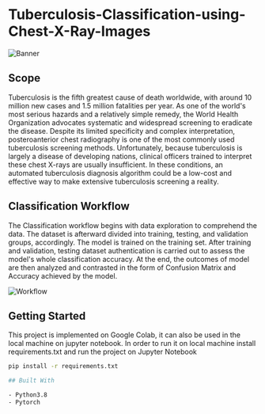 # Tuberculosis-Classification-using-Chest-X-Ray-Images

![Banner](https://user-images.githubusercontent.com/50315486/212651360-40d0e1d3-0d28-4b0d-bcd7-4b6ec372fd3d.png)

## Scope
Tuberculosis is the fifth greatest cause of death worldwide, with around 10 million new cases and 1.5 million fatalities per year. As one of the world's most serious hazards and a relatively simple remedy, the World Health Organization advocates systematic and widespread screening to eradicate the disease. Despite its limited specificity and complex interpretation, posteroanterior chest radiography is one of the most commonly used tuberculosis screening methods. Unfortunately, because tuberculosis is largely a disease of developing nations, clinical officers trained to interpret these chest X-rays are usually insufficient. In these conditions, an automated tuberculosis diagnosis algorithm could be a low-cost and effective way to make extensive tuberculosis screening a reality.

## Classification Workflow
The Classification workflow begins with data exploration to comprehend the data. The dataset is afterward divided into training, testing, and validation groups, accordingly. The model is trained on the training set. After training and validation, testing dataset authentication is carried out to assess the model's whole classification accuracy. At the end, the outcomes of model are then analyzed and contrasted in the form of Confusion Matrix and Accuracy achieved by the model.

![Workflow](https://user-images.githubusercontent.com/50315486/212652418-831b0934-2d2f-4915-b589-fd3e402b5ed9.png)

## Getting Started

This project is implemented on Google Colab, it can also be used in the local machine on jupyter notebook.
In order to run it on local machine install requirements.txt and run the project on Jupyter Notebook

```sh
pip install -r requirements.txt

## Built With

- Python3.8
- Pytorch

